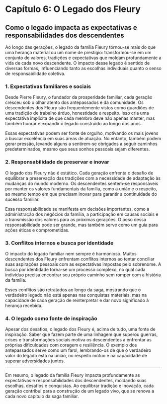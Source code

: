 # Capítulo 6: O Legado dos Fleury

## Como o legado impacta as expectativas e responsabilidades dos descendentes

Ao longo das gerações, o legado da família Fleury tornou-se mais do que uma herança material ou um nome de prestígio: transformou-se em um conjunto de valores, tradições e expectativas que moldam profundamente a vida de cada novo descendente. O impacto desse legado é sentido de diversas formas, influenciando tanto as escolhas individuais quanto o senso de responsabilidade coletiva.

### 1. **Expectativas familiares e sociais**

Desde Pierre Fleury, o fundador da prosperidade familiar, cada geração cresceu sob o olhar atento dos antepassados e da comunidade. Os descendentes dos Fleury são frequentemente vistos como guardiões de uma tradição de trabalho árduo, honestidade e respeito. Isso cria uma expectativa implícita de que cada membro deve não apenas manter, mas também honrar e expandir o legado construído ao longo dos anos.

Essas expectativas podem ser fonte de orgulho, motivando os mais jovens a buscar excelência em suas áreas de atuação. No entanto, também podem gerar pressão, levando alguns a sentirem-se obrigados a seguir caminhos predeterminados, mesmo que seus sonhos pessoais sejam diferentes.

### 2. **Responsabilidade de preservar e inovar**

O legado dos Fleury não é estático. Cada geração enfrenta o desafio de equilibrar a preservação das tradições com a necessidade de adaptação às mudanças do mundo moderno. Os descendentes sentem-se responsáveis por manter os valores fundamentais da família, como a união e o respeito, ao mesmo tempo em que precisam inovar para garantir a continuidade do sucesso familiar.

Essa responsabilidade se manifesta em decisões importantes, como a administração dos negócios da família, a participação em causas sociais e a transmissão dos valores para as próximas gerações. O peso dessa responsabilidade pode ser grande, mas também serve como um guia para ações éticas e comprometidas.

### 3. **Conflitos internos e busca por identidade**

O impacto do legado familiar nem sempre é harmonioso. Muitos descendentes dos Fleury enfrentam conflitos internos ao tentar conciliar suas aspirações pessoais com as expectativas impostas pelo sobrenome. A busca por identidade torna-se um processo complexo, no qual cada indivíduo precisa encontrar seu próprio caminho sem romper com a história da família.

Esses conflitos são retratados ao longo da saga, mostrando que o verdadeiro legado não está apenas nas conquistas materiais, mas na capacidade de cada geração de reinterpretar e dar novo significado à herança recebida.

### 4. **O legado como fonte de inspiração**

Apesar dos desafios, o legado dos Fleury é, acima de tudo, uma fonte de inspiração. Saber que fazem parte de uma linhagem que superou guerras, crises e transformações sociais motiva os descendentes a enfrentar as próprias dificuldades com coragem e resiliência. O exemplo dos antepassados serve como um farol, lembrando-os de que o verdadeiro valor do legado está na união, no respeito mútuo e na capacidade de superar adversidades juntos.

---

Em resumo, o legado da família Fleury impacta profundamente as expectativas e responsabilidades dos descendentes, moldando suas escolhas, desafios e conquistas. Ao equilibrar tradição e inovação, cada geração contribui para a construção de um legado vivo, que se renova a cada novo capítulo da saga familiar.